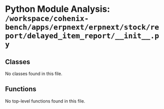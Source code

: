 # Python Module Analysis: `/workspace/cohenix-bench/apps/erpnext/erpnext/stock/report/delayed_item_report/__init__.py`

## Classes

No classes found in this file.


## Functions

No top-level functions found in this file.
